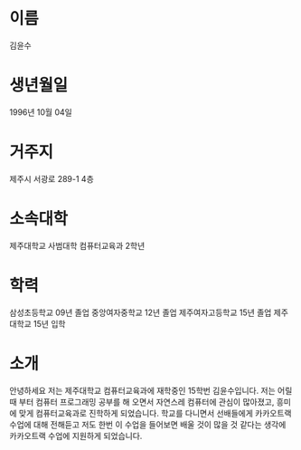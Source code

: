 # 이름
김윤수
# 생년월일
1996년 10월 04일
# 거주지
제주시 서광로 289-1 4층
# 소속대학
제주대학교 사범대학 컴퓨터교육과 2학년
# 학력
삼성초등학교 09년 졸업
중앙여자중학교 12년 졸업
제주여자고등학교 15년 졸업
제주대학교 15년 입학
# 소개
안녕하세요 저는 제주대학교 컴퓨터교육과에 재학중인 15학번 김윤수입니다.
저는 어릴 때 부터 컴퓨터 프로그래밍 공부를 해 오면서 자연스레 컴퓨터에 관심이 많아졌고, 흥미에 맞게 컴퓨터교육과로 진학하게 되었습니다.
학교를 다니면서 선배들에게 카카오트랙 수업에 대해 전해듣고 저도 한번 이 수업을 들어보면 배울 것이 많을 것 같다는 생각에 카카오트랙 수업에 지원하게 되었습니다.
